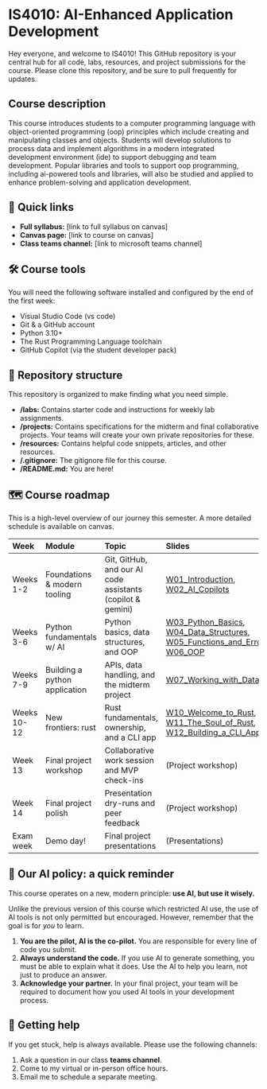 # IS4010: AI-Enhanced Application Development

Hey everyone, and welcome to IS4010! This GitHub repository is your central hub for all code, labs, resources, and project submissions for the course. Please clone this repository, and be sure to pull frequently for updates.

## Course description

This course introduces students to a computer programming language with object-oriented programming (oop) principles which include creating and manipulating classes and objects. Students will develop solutions to process data and implement algorithms in a modern integrated development environment (ide) to support debugging and team development. Popular libraries and tools to support oop programming, including ai-powered tools and libraries, will also be studied and applied to enhance problem-solving and application development. 

## 🚀 Quick links

* **Full syllabus:** [link to full syllabus on canvas]
* **Canvas page:** [link to course on canvas]
* **Class teams channel:** [link to microsoft teams channel]

## 🛠️ Course tools

You will need the following software installed and configured by the end of the first week:

* Visual Studio Code (vs code)
* Git & a GitHub account
* Python 3.10+
* The Rust Programming Language toolchain
* GitHub Copilot (via the student developer pack)

## 📁 Repository structure

This repository is organized to make finding what you need simple.

* **/labs:** Contains starter code and instructions for weekly lab assignments.
* **/projects:** Contains specifications for the midterm and final collaborative projects. Your teams will create your own private repositories for these.
* **/resources:** Contains helpful code snippets, articles, and other resources.
* **/.gitignore:** The gitignore file for this course.
* **/README.md:** You are here!

## 🗺️ Course roadmap

This is a high-level overview of our journey this semester. A more detailed schedule is available on canvas.

| Week | Module | Topic | Slides |
| :--- | :--- | :--- | :--- |
| Weeks 1-2 | Foundations & modern tooling | Git, GitHub, and our AI code assistants (copilot & gemini) | [W01\_Introduction](https://bgreenwell.github.io/is4010-instructor-materials/IS4010_W01_Introduction.html#/title-slide), [W02\_AI\_Copilots](https://bgreenwell.github.io/is4010-instructor-materials/IS4010_W02_AI_Copilots.html) |
| Weeks 3-6 | Python fundamentals w/ AI | Python basics, data structures, and OOP | [W03\_Python\_Basics](https://bgreenwell.github.io/is4010-instructor-materials/IS4010_W03_Python_Basics.html), [W04\_Data\_Structures](https://bgreenwell.github.io/is4010-instructor-materials/IS4010_W04_Data_Structures.html), [W05\_Functions\_and\_Errors](https://bgreenwell.github.io/is4010-instructor-materials/IS4010_W05_Functions_and_Errors.html), [W06\_OOP](https://bgreenwell.github.io/is4010-instructor-materials/IS4010_W06_OOP.html) |
| Weeks 7-9 | Building a python application | APIs, data handling, and the midterm project | [W07\_Working\_with\_Data](https://bgreenwell.github.io/is4010-instructor-materials/IS4010_W07_Working_with_Data.html) |
| Weeks 10-12| New frontiers: rust | Rust fundamentals, ownership, and a CLI app | [W10\_Welcome\_to\_Rust](https://bgreenwell.github.io/is4010-instructor-materials/IS4010_W10_Welcome_to_Rust.html), [W11\_The\_Soul\_of\_Rust](https://bgreenwell.github.io/is4010-instructor-materials/IS4010_W11_The_Soul_of_Rust.html), [W12\_Building\_a\_CLI\_App\_in\_Rust](https://bgreenwell.github.io/is4010-instructor-materials/IS4010_W12_Building_a_CLI_App_in_Rust.html) |
| Week 13| Final project workshop | Collaborative work session and MVP check-ins | (Project workshop) |
| Week 14 | Final project polish | Presentation dry-runs and peer feedback | (Project workshop) |
| Exam week | Demo day\! | Final project presentations | (Presentations) |

## 🤖 Our AI policy: a quick reminder

This course operates on a new, modern principle: **use AI, but use it wisely.**

Unlike the previous version of this course which restricted AI use, the use of AI tools is not only permitted but encouraged. However, remember that the goal is for *you* to learn.

1.  **You are the pilot, AI is the co-pilot.** You are responsible for every line of code you submit.
2.  **Always understand the code.** If you use AI to generate something, you must be able to explain what it does. Use the AI to help you learn, not just to produce an answer.
3.  **Acknowledge your partner.** In your final project, your team will be required to document how you used AI tools in your development process.

## 🤔 Getting help

If you get stuck, help is always available. Please use the following channels:

1.  Ask a question in our class **teams channel**.
2.  Come to my virtual or in-person office hours.
3.  Email me to schedule a separate meeting.